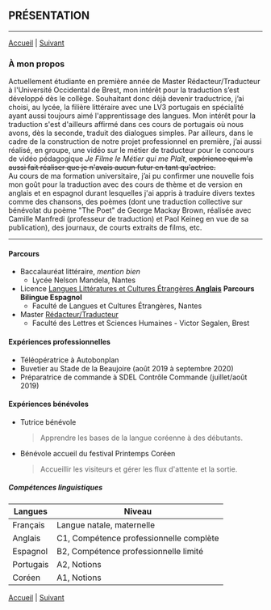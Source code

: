 ## **PRÉSENTATION**
- - - -
[Accueil](./index.md) | [Suivant](./ambitions.md)
&nbsp;
### **À mon propos**

Actuellement étudiante en première année de Master Rédacteur/Traducteur à l'Université Occidental de Brest, mon intérêt pour la traduction s’est développé dès le collège. Souhaitant donc déjà devenir traductrice, j’ai choisi, au lycée, la filière littéraire avec une LV3 portugais en spécialité ayant aussi toujours aimé l'apprentissage des langues. Mon intérêt pour la traduction s'est d'ailleurs affirmé dans ces cours de portugais où nous avons, dès la seconde, traduit des dialogues simples.
Par ailleurs, dans le cadre de la construction de notre projet professionnel en première, j’ai aussi réalisé, en groupe, une vidéo sur le métier de traducteur pour le concours de vidéo pédagogique *Je Filme le Métier qui me Plaît*, ~~expérience qui m'a aussi fait réaliser que je n'avais aucun futur en tant qu'actrice.~~   
Au cours de ma formation universitaire, j’ai pu confirmer une nouvelle fois mon goût pour la traduction avec des cours de thème et de version en anglais et en espagnol durant lesquelles j'ai appris à traduire divers textes comme des chansons, des poèmes (dont une traduction collective sur bénévolat du poème "The Poet" de George Mackay Brown, réalisée avec Camille Manfredi (professeur de traduction) et Paol Keineg en vue de sa publication), des journaux, de courts extraits de films, etc.    

***

#### Parcours
* Baccalauréat littéraire, _mention bien_
    * Lycée Nelson Mandela, Nantes
* Licence [Langues Littératures et Cultures Étrangères __Anglais__](https://flce.univ-nantes.fr/offre-de-formation/licences-llcer/licence-langues-litteratures-et-civilisations-etrangeres-et-regionales-llcer-anglais#presentation) __Parcours Bilingue Espagnol__
    * Faculté de Langues et Cultures Étrangères, Nantes 
* Master [Rédacteur/Traducteur](http://formations.univ-brest.fr/fr/index/arts-lettres-langues-ALL/master-XB/master-mention-traduction-et-interpretation-IOMOTB9T//parcours-redacteur-traducteur-IOMP2P9W.html)
    * Faculté des Lettres et Sciences Humaines - Victor Segalen, Brest 

#### Expériences professionnelles
* Téléopératrice à Autobonplan
* Buvetier au Stade de la Beaujoire (août 2019 à septembre 2020) 
* Préparatrice de commande à SDEL Contrôle Commande (juillet/août 2019)
  
#### Expériences bénévoles
* Tutrice bénévole
   > Apprendre les bases de la langue coréenne à des débutants.
* Bénévole accueil du festival Printemps Coréen
   > Accueillir les visiteurs et gérer les flux d'attente et la sortie.


##### Compétences linguistiques
  
Langues       | Niveau
------------- | ----------------------------------------
Français      | Langue natale, maternelle
Anglais       | C1, Compétence professionnelle complète
Espagnol      | B2, Compétence professionnelle limité
Portugais     | A2, Notions
Coréen        | A1, Notions

[Accueil](./index.md) | [Suivant](./ambitions.md)
